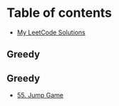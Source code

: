 # Table of contents

* [My LeetCode Solutions](README.md)

## Greedy

## Greedy <a id="greedy-1"></a>

* [55. Jump Game](greedy-1/55.-jump-game-1.md)

